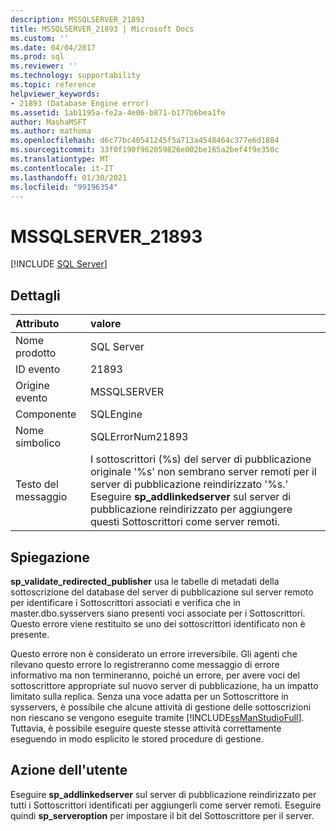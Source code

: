 ```yaml
---
description: MSSQLSERVER_21893
title: MSSQLSERVER_21893 | Microsoft Docs
ms.custom: ''
ms.date: 04/04/2017
ms.prod: sql
ms.reviewer: ''
ms.technology: supportability
ms.topic: reference
helpviewer_keywords:
- 21893 (Database Engine error)
ms.assetid: 1ab1195a-fe2a-4e06-b871-b177b6bea1fe
author: MashaMSFT
ms.author: mathoma
ms.openlocfilehash: d6c77bc40541245f5a713a4548464c377e6d1884
ms.sourcegitcommit: 33f0f190f962059826e002be165a2bef4f9e350c
ms.translationtype: MT
ms.contentlocale: it-IT
ms.lasthandoff: 01/30/2021
ms.locfileid: "99196354"
---
```

# <a name="mssqlserver_21893"></a>MSSQLSERVER_21893
 [!INCLUDE [SQL Server](../../includes/applies-to-version/sqlserver.md)]
  
## <a name="details"></a>Dettagli  
  
| Attributo | valore |  
| :-------- | :---- |  
|Nome prodotto|SQL Server|  
|ID evento|21893|  
|Origine evento|MSSQLSERVER|  
|Componente|SQLEngine|  
|Nome simbolico|SQLErrorNum21893|  
|Testo del messaggio|I sottoscrittori (%s) del server di pubblicazione originale '%s' non sembrano server remoti per il server di pubblicazione reindirizzato '%s.' Eseguire **sp_addlinkedserver** sul server di pubblicazione reindirizzato per aggiungere questi Sottoscrittori come server remoti.|  
  
## <a name="explanation"></a>Spiegazione  
**sp_validate_redirected_publisher** usa le tabelle di metadati della sottoscrizione del database del server di pubblicazione sul server remoto per identificare i Sottoscrittori associati e verifica che in master.dbo.sysservers siano presenti voci associate per i Sottoscrittori. Questo errore viene restituito se uno dei sottoscrittori identificato non è presente.  
  
Questo errore non è considerato un errore irreversibile. Gli agenti che rilevano questo errore lo registreranno come messaggio di errore informativo ma non termineranno, poiché un errore, per avere voci del sottoscrittore appropriate sul nuovo server di pubblicazione, ha un impatto limitato sulla replica. Senza una voce adatta per un Sottoscrittore in sysservers, è possibile che alcune attività di gestione delle sottoscrizioni non riescano se vengono eseguite tramite [!INCLUDE[ssManStudioFull](../../includes/ssmanstudiofull-md.md)]. Tuttavia, è possibile eseguire queste stesse attività correttamente eseguendo in modo esplicito le stored procedure di gestione.  
  
## <a name="user-action"></a>Azione dell'utente  
Eseguire **sp_addlinkedserver** sul server di pubblicazione reindirizzato per tutti i Sottoscrittori identificati per aggiungerli come server remoti. Eseguire quindi **sp_serveroption** per impostare il bit del Sottoscrittore per il server.  
  
